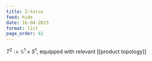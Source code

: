 ```yaml
---
title: 2-torus
feed: hide
date: 16-04-2023
format: list
page_order: 42
---
```



$T^2 :=\mathbb S^1\times S^1$, equipped with relevant [[product topology]]